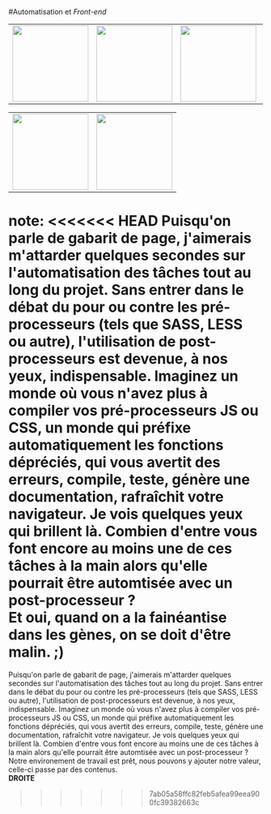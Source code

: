 <!-- .slide: data-breadcrumb="typo3,skin, Grunt : le sanglier qui a changé ma vie" -->
#Automatisation et *Front-end*
<table class="reveal">
  <tr>
    <td width="33%"><img src="img/logo_grunt.png" height="150" alt=""/></td>
    <td width="33%"><img src="img/logo_autoprefixer.png" height="150" alt=""/></td>
    <td width="34%"><img src="img/logo_bower.png" height="150" alt=""/></td>
  </tr>
</table>
<table class="reveal">
  <tr>
    <td width="50%"><img src="img/logo_coffeescript.png" height="150" alt=""/></td>
    <td width="50%"><img src="img/logo_sass.png" height="150" alt=""/></td>
  </tr>
</table>

note:
<<<<<<< HEAD
Puisqu'on parle de gabarit de page, j'aimerais m'attarder quelques secondes sur l'**automatisation** des tâches **tout au long du projet**. Sans entrer dans le **débat du pour ou contre les pré-processeurs** (tels que SASS, LESS ou autre), l'utilisation de **post-processeurs** est devenue, à nos yeux, **indispensable**. Imaginez un monde où vous n'avez plus à **compiler vos pré-processeurs** JS ou CSS, un monde qui **préfixe** automatiquement les fonctions dépréciés, qui vous avertit des **erreurs**, **compile**, **teste**, génère une **documentation**, **rafraîchit votre navigateur**. Je vois quelques yeux qui brillent là. Combien d'entre vous font encore au moins une de ces tâches à la main alors qu'elle pourrait être automtisée avec un post-processeur ?<br />
**Et oui, quand on a la fainéantise dans les gènes, on se doit d'être malin. ;)**
=======
Puisqu'on parle de gabarit de page, j'aimerais m'attarder quelques secondes sur l'automatisation des tâches tout au long du projet. Sans entrer dans le débat du pour ou contre les pré-processeurs (tels que SASS, LESS ou autre), l'utilisation de post-processeurs est devenue, à nos yeux, indispensable. Imaginez un monde où vous n'avez plus à compiler vos pré-processeurs JS ou CSS, un monde qui préfixe automatiquement les fonctions dépréciés, qui vous avertit des erreurs, compile, teste, génère une documentation, rafraîchit votre navigateur. Je vois quelques yeux qui brillent là. Combien d'entre vous font encore au moins une de ces tâches à la main alors qu'elle pourrait être automtisée avec un post-processeur ?<br />
Notre environement de travail est prêt, nous pouvons y ajouter notre valeur, celle-ci passe par des contenus.<br>
**DROITE**
>>>>>>> 7ab05a58ffc82feb5afea99eea900fc39382663c
